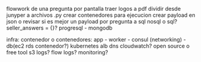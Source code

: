 flowwork de una pregunta por pantalla
traer logos a pdf
dividir desde junyper a archivos .py
crear contenedores para ejecucion
crear payload en json o revisar si es mejor un payload por pregunta a sql
nosql o sql? seller_answers = {}? progresql - mongodb

infra:
contenedor o contenedores:
app - worker - consul (networking) - db(ec2 rds contenedor?)
kubernetes
alb
dns
cloudwatch? open source o free tool
s3 logs? flow logs?
monitoring?
